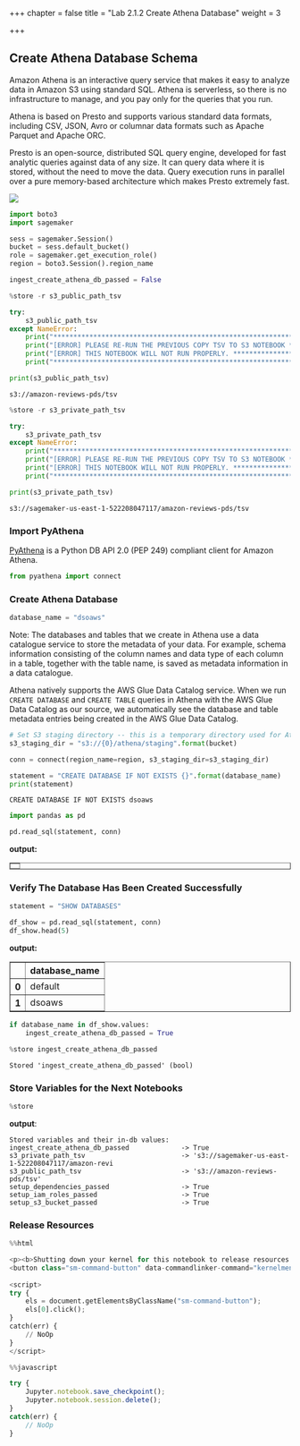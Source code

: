 +++
chapter = false
title = "Lab 2.1.2 Create Athena Database"
weight = 3

+++
## Create Athena Database Schema

Amazon Athena is an interactive query service that makes it easy to analyze data in Amazon S3 using standard SQL. Athena is serverless, so there is no infrastructure to manage, and you pay only for the queries that you run.

Athena is based on Presto and supports various standard data formats, including CSV, JSON, Avro or columnar data formats such as Apache Parquet and Apache ORC.

Presto is an open-source, distributed SQL query engine, developed for fast analytic queries against data of any size. It can query data where it is stored, without the need to move the data. Query execution runs in parallel over a pure memory-based architecture which makes Presto extremely fast.

![](https://raw.githubusercontent.com/smartworkz-kyriacos/data-science-on-aws/1bc7efe6931b75614b570f5f1c6f1c762abd8973/04_ingest/img/athena_setup.png)

```python
import boto3
import sagemaker

sess = sagemaker.Session()
bucket = sess.default_bucket()
role = sagemaker.get_execution_role()
region = boto3.Session().region_name
```

```python
ingest_create_athena_db_passed = False
```

```python
%store -r s3_public_path_tsv
```

```python
try:
    s3_public_path_tsv
except NameError:
    print("*****************************************************************************")
    print("[ERROR] PLEASE RE-RUN THE PREVIOUS COPY TSV TO S3 NOTEBOOK ******************")
    print("[ERROR] THIS NOTEBOOK WILL NOT RUN PROPERLY. ********************************")
    print("*****************************************************************************")
```

```python
print(s3_public_path_tsv)
```

    s3://amazon-reviews-pds/tsv

```python
%store -r s3_private_path_tsv
```

```python
try:
    s3_private_path_tsv
except NameError:
    print("*****************************************************************************")
    print("[ERROR] PLEASE RE-RUN THE PREVIOUS COPY TSV TO S3 NOTEBOOK ******************")
    print("[ERROR] THIS NOTEBOOK WILL NOT RUN PROPERLY. ********************************")
    print("*****************************************************************************")
```

```python
print(s3_private_path_tsv)
```

    s3://sagemaker-us-east-1-522208047117/amazon-reviews-pds/tsv

### Import PyAthena

[PyAthena](https://pypi.org/project/PyAthena/) is a Python DB API 2.0 (PEP 249) compliant client for Amazon Athena.

```python
from pyathena import connect
```

### Create Athena Database

```python
database_name = "dsoaws"
```

Note: The databases and tables that we create in Athena use a data catalogue service to store the metadata of your data. For example, schema information consisting of the column names and data type of each column in a table, together with the table name, is saved as metadata information in a data catalogue.

Athena natively supports the AWS Glue Data Catalog service. When we run `CREATE DATABASE` and `CREATE TABLE` queries in Athena with the AWS Glue Data Catalog as our source, we automatically see the database and table metadata entries being created in the AWS Glue Data Catalog.

```python
# Set S3 staging directory -- this is a temporary directory used for Athena queries
s3_staging_dir = "s3://{0}/athena/staging".format(bucket)
```

```python
conn = connect(region_name=region, s3_staging_dir=s3_staging_dir)
```

```python
statement = "CREATE DATABASE IF NOT EXISTS {}".format(database_name)
print(statement)
```

    CREATE DATABASE IF NOT EXISTS dsoaws

```python
import pandas as pd

pd.read_sql(statement, conn)
```

**output:**

<div>
<style scoped>
.dataframe tbody tr th:only-of-type {
vertical-align: middle;
}

    .dataframe tbody tr th {
        vertical-align: top;
    }
    
    .dataframe thead th {
        text-align: right;
    }

**output:**

</style>

<table border="1" class="dataframe">
<thead>
<tr style="text-align: right;">
<th></th>
</tr>
</thead>
<tbody>
</tbody>
</table>

</div>

### Verify The Database Has Been Created Successfully

```python
statement = "SHOW DATABASES"

df_show = pd.read_sql(statement, conn)
df_show.head(5)
```

**output:**

<div>
<style scoped>
.dataframe tbody tr th:only-of-type {
vertical-align: middle;
}

    .dataframe tbody tr th {
        vertical-align: top;
    }
    
    .dataframe thead th {
        text-align: right;
    }

**output:**

</style>

<table border="1" class="dataframe">
<thead>
<tr style="text-align: right;">
<th></th>
<th>database_name</th>
</tr>
</thead>
<tbody>
<tr>
<th>0</th>
<td>default</td>
</tr>
<tr>
<th>1</th>
<td>dsoaws</td>
</tr>
</tbody>
</table>

</div>

```python
if database_name in df_show.values:
    ingest_create_athena_db_passed = True
```

```python
%store ingest_create_athena_db_passed
```

    Stored 'ingest_create_athena_db_passed' (bool)

### Store Variables for the Next Notebooks

```python
%store
```

**output**:

    Stored variables and their in-db values:
    ingest_create_athena_db_passed             -> True
    s3_private_path_tsv                        -> 's3://sagemaker-us-east-1-522208047117/amazon-revi
    s3_public_path_tsv                         -> 's3://amazon-reviews-pds/tsv'
    setup_dependencies_passed                  -> True
    setup_iam_roles_passed                     -> True
    setup_s3_bucket_passed                     -> True

### Release Resources

```python
%%html

<p><b>Shutting down your kernel for this notebook to release resources.</b></p>
<button class="sm-command-button" data-commandlinker-command="kernelmenu:shutdown" style="display:none;">Shutdown Kernel</button>
        
<script>
try {
    els = document.getElementsByClassName("sm-command-button");
    els[0].click();
}
catch(err) {
    // NoOp
}    
</script>
```

```javascript
%%javascript

try {
    Jupyter.notebook.save_checkpoint();
    Jupyter.notebook.session.delete();
}
catch(err) {
    // NoOp
}
```